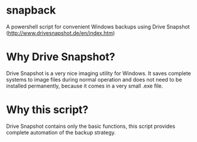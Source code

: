 snapback
========

A powershell script for convenient Windows backups using Drive Snapshot (http://www.drivesnapshot.de/en/index.htm)

Why Drive Snapshot?
===================

Drive Snapshot is a very nice imaging utility for Windows. It saves complete systems to image files during
normal operation and does not need to be installed permanently, because it comes in a very small .exe file.

Why this script?
================

Drive Snapshot contains only the basic functions, this script provides complete automation of the backup strategy.
